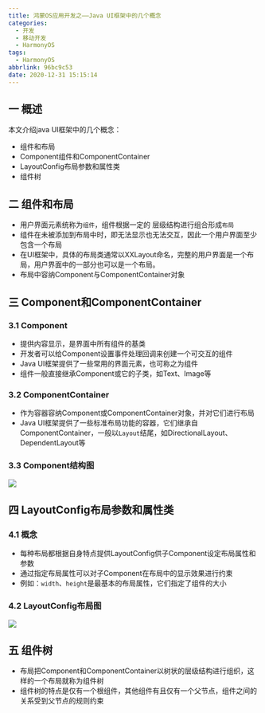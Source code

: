 ```yaml
---
title: 鸿蒙OS应用开发之——Java UI框架中的几个概念
categories:
  - 开发
  - 移动开发
  - HarmonyOS
tags:
  - HarmonyOS
abbrlink: 96bc9c53
date: 2020-12-31 15:15:14
---
```

## 一 概述

本文介绍java UI框架中的几个概念：

* 组件和布局
* Component组件和ComponentContainer
* LayoutConfig布局参数和属性类
* 组件树

<!--more-->

## 二 组件和布局

* 用户界面元素统称为`组件`，组件根据一定的 层级结构进行组合形成`布局`
* 组件在未被添加到布局中时，即无法显示也无法交互，因此一个用户界面至少包含一个布局
* 在UI框架中，具体的布局类通常以XXLayout命名，完整的用户界面是一个布局，用户界面中的一部分也可以是一个布局。
* 布局中容纳Component与ComponentContainer对象

## 三 Component和ComponentContainer

### 3.1 Component

* 提供内容显示，是界面中所有组件的基类
* 开发者可以给Component设置事件处理回调来创建一个可交互的组件
* Java UI框架提供了一些常用的界面元素，也可称之为组件
* 组件一般直接继承Component或它的子类，如Text、Image等

### 3.2 ComponentContainer

* 作为容器容纳Component或ComponentContainer对象，并对它们进行布局
* Java UI框架提供了一些标准布局功能的容器，它们继承自ComponentContainer，一般以`Layout`结尾，如DirectionalLayout、DependentLayout等

### 3.3 Component结构图

![][1]

## 四 LayoutConfig布局参数和属性类

### 4.1 概念

* 每种布局都根据自身特点提供LayoutConfig供子Component设定布局属性和参数
* 通过指定布局属性可以对子Component在布局中的显示效果进行约束
* 例如：`width`、`height`是最基本的布局属性，它们指定了组件的大小

### 4.2 LayoutConfig布局图
![][2]

## 五 组件树

* 布局把Component和ComponentContainer以树状的层级结构进行组织，这样的一个布局就称为组件树
* 组件树的特点是仅有一个根组件，其他组件有且仅有一个父节点，组件之间的关系受到父节点的规则约束





[1]:https://cdn.jsdelivr.net/gh/pgzxc/CDN/blog-hmos/hmos-component-struct.png
[2]:https://cdn.jsdelivr.net/gh/pgzxc/CDN/blog-hmos/hmos-layoutconfig-view.png